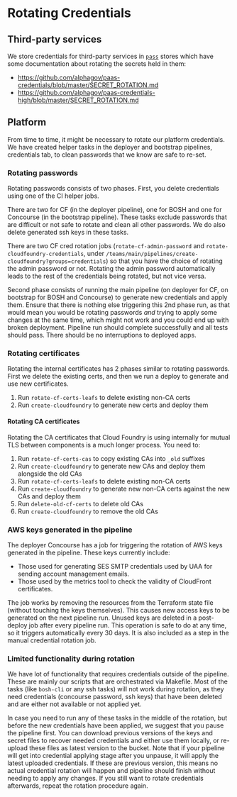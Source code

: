 # Rotating Credentials

## Third-party services

We store credentials for third-party services in [`pass`](https://www.passwordstore.org/) stores which have some documentation about rotating the secrets held in them:

- https://github.com/alphagov/paas-credentials/blob/master/SECRET_ROTATION.md
- https://github.com/alphagov/paas-credentials-high/blob/master/SECRET_ROTATION.md

## Platform

From time to time, it might be necessary to rotate our platform credentials. We have created helper tasks in the deployer and bootstrap pipelines, credentials tab, to clean passwords that we know are safe to re-set.

### Rotating passwords

Rotating passwords consists of two phases. First, you delete credentials using
one of the CI helper jobs.

There are two for CF (in the deployer pipeline), one for BOSH and one for
Concourse (in the bootstrap pipeline). These tasks exclude passwords that are
difficult or not safe to rotate and clean all other passwords. We do also
delete generated ssh keys in these tasks.

There are two CF cred rotation jobs (`rotate-cf-admin-password` and
`rotate-cloudfoundry-credentials`, under
`/teams/main/pipelines/create-cloudfoundry?groups=credentials`) so that you
have the choice of rotating the admin password or not. Rotating the admin
password automatically leads to the rest of the credentials being rotated, but
not vice versa.

Second phase consists of running the main pipeline (on deployer for CF, on bootstrap for BOSH and Concourse) to generate new credentials and apply them. Ensure that there is nothing else triggering this 2nd phase run, as that would mean you would be rotating passwords _and_ trying to apply some changes at the same time, which might not work and you could end up with broken deployment. Pipeline run should complete successfully and all tests should pass. There should be no interruptions to deployed apps.

### Rotating certificates

Rotating the internal certificates has 2 phases similar to rotating passwords. First we delete the existing certs, and then we run a deploy to generate and use new certificates.

1. Run `rotate-cf-certs-leafs` to delete existing non-CA certs
1. Run `create-cloudfoundry` to generate new certs and deploy them

#### Rotating CA certificates

Rotating the CA certificates that Cloud Foundry is using internally for mutual TLS
between components is a much longer process. You need to:

1. Run `rotate-cf-certs-cas` to copy existing CAs into `_old` suffixes
1. Run `create-cloudfoundry` to generate new CAs and deploy them alongside the old CAs
1. Run `rotate-cf-certs-leafs` to delete existing non-CA certs
1. Run `create-cloudfoundry` to generate new non-CA certs against the new CAs and deploy them
1. Run `delete-old-cf-certs` to delete old CAs
1. Run `create-cloudfoundry` to remove the old CAs

### AWS keys generated in the pipeline

The deployer Concourse has a job for triggering the rotation of AWS keys generated in the pipeline. These keys currently include:

* Those used for generating SES SMTP credentials used by UAA for sending account management emails.
* Those used by the metrics tool to check the validity of CloudFront certificates.

The job works by removing the resources from the Terraform state file (without touching the keys themselves). This causes new access keys to be generated on the next pipeline run. Unused keys are deleted in a post-deploy job after every pipeline run. This operation is safe to do at any time, so it triggers automatically every 30 days. It is also included as a step in the manual credential rotation job.

### Limited functionality during rotation

We have lot of functionality that requires credentials outside of the pipeline. These are mainly our scripts that are orchestrated via Makefile. Most of the tasks (like `bosh-cli` or any ssh tasks) will not work during rotation, as they need credentials (concourse password, ssh keys) that have been deleted and are either not available or not applied yet.

In case you need to run any of these tasks in the middle of the rotation, but before the new credentials have been applied, we suggest that you pause the pipeline first. You can download previous versions of the keys and secret files to recover needed credentials and either use them locally, or re-upload these files as latest version to the bucket. Note that if your pipeline will get into credential applying stage after you unpause, it will apply the latest uploaded credentials. If these are previous version, this means no actual credential rotation will happen and pipeline should finish without needing to apply any changes. If you still want to rotate credentials afterwards, repeat the rotation procedure again.

